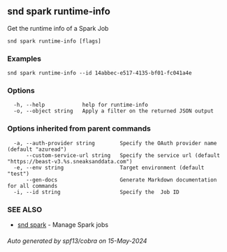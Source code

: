 ## snd spark runtime-info

Get the runtime info of a Spark Job

```
snd spark runtime-info [flags]
```

### Examples

```
snd spark runtime-info --id 14abbec-e517-4135-bf01-fc041a4e
```

### Options

```
  -h, --help            help for runtime-info
  -o, --object string   Apply a filter on the returned JSON output
```

### Options inherited from parent commands

```
  -a, --auth-provider string        Specify the OAuth provider name (default "azuread")
      --custom-service-url string   Specify the service url (default "https://beast-v3.%s.sneaksanddata.com")
  -e, --env string                  Target environment (default "test")
      --gen-docs                    Generate Markdown documentation for all commands
  -i, --id string                   Specify the  Job ID
```

### SEE ALSO

* [snd spark](snd_spark.md)	 - Manage Spark jobs

###### Auto generated by spf13/cobra on 15-May-2024
